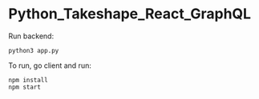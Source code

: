 # Python_Takeshape_React_GraphQL

Run backend:

```
python3 app.py
```

To run, go client and run:

```
npm install
npm start
```

